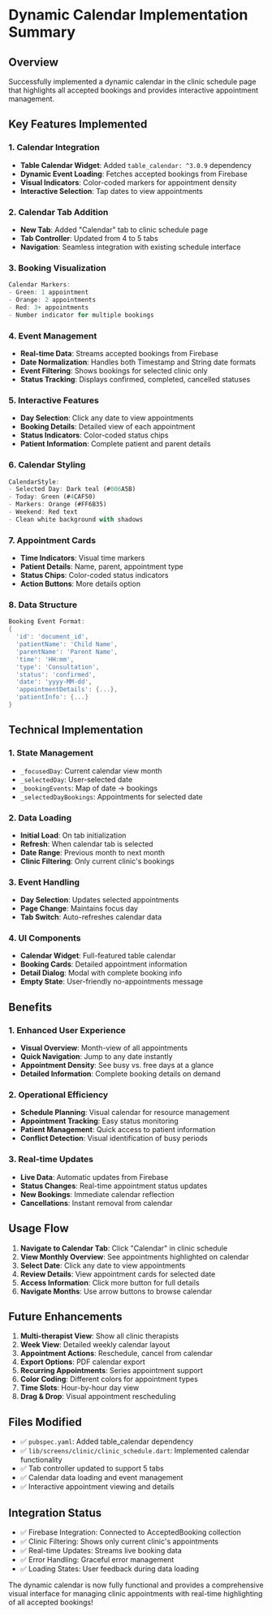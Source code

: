 # Dynamic Calendar Implementation Summary

## Overview
Successfully implemented a dynamic calendar in the clinic schedule page that highlights all accepted bookings and provides interactive appointment management.

## Key Features Implemented

### 1. Calendar Integration
- **Table Calendar Widget**: Added `table_calendar: ^3.0.9` dependency
- **Dynamic Event Loading**: Fetches accepted bookings from Firebase
- **Visual Indicators**: Color-coded markers for appointment density
- **Interactive Selection**: Tap dates to view appointments

### 2. Calendar Tab Addition
- **New Tab**: Added "Calendar" tab to clinic schedule page
- **Tab Controller**: Updated from 4 to 5 tabs
- **Navigation**: Seamless integration with existing schedule interface

### 3. Booking Visualization
```dart
Calendar Markers:
- Green: 1 appointment
- Orange: 2 appointments  
- Red: 3+ appointments
- Number indicator for multiple bookings
```

### 4. Event Management
- **Real-time Data**: Streams accepted bookings from Firebase
- **Date Normalization**: Handles both Timestamp and String date formats
- **Event Filtering**: Shows bookings for selected clinic only
- **Status Tracking**: Displays confirmed, completed, cancelled statuses

### 5. Interactive Features
- **Day Selection**: Click any date to view appointments
- **Booking Details**: Detailed view of each appointment
- **Status Indicators**: Color-coded status chips
- **Patient Information**: Complete patient and parent details

### 6. Calendar Styling
```dart
CalendarStyle:
- Selected Day: Dark teal (#006A5B)
- Today: Green (#4CAF50)  
- Markers: Orange (#FF6B35)
- Weekend: Red text
- Clean white background with shadows
```

### 7. Appointment Cards
- **Time Indicators**: Visual time markers
- **Patient Details**: Name, parent, appointment type
- **Status Chips**: Color-coded status indicators
- **Action Buttons**: More details option

### 8. Data Structure
```dart
Booking Event Format:
{
  'id': 'document_id',
  'patientName': 'Child Name',
  'parentName': 'Parent Name', 
  'time': 'HH:mm',
  'type': 'Consultation',
  'status': 'confirmed',
  'date': 'yyyy-MM-dd',
  'appointmentDetails': {...},
  'patientInfo': {...}
}
```

## Technical Implementation

### 1. State Management
- `_focusedDay`: Current calendar view month
- `_selectedDay`: User-selected date
- `_bookingEvents`: Map of date → bookings
- `_selectedDayBookings`: Appointments for selected date

### 2. Data Loading
- **Initial Load**: On tab initialization
- **Refresh**: When calendar tab is selected
- **Date Range**: Previous month to next month
- **Clinic Filtering**: Only current clinic's bookings

### 3. Event Handling
- **Day Selection**: Updates selected appointments
- **Page Change**: Maintains focus day
- **Tab Switch**: Auto-refreshes calendar data

### 4. UI Components
- **Calendar Widget**: Full-featured table calendar
- **Booking Cards**: Detailed appointment information
- **Detail Dialog**: Modal with complete booking info
- **Empty State**: User-friendly no-appointments message

## Benefits

### 1. Enhanced User Experience
- **Visual Overview**: Month-view of all appointments
- **Quick Navigation**: Jump to any date instantly
- **Appointment Density**: See busy vs. free days at a glance
- **Detailed Information**: Complete booking details on demand

### 2. Operational Efficiency
- **Schedule Planning**: Visual calendar for resource management
- **Appointment Tracking**: Easy status monitoring
- **Patient Management**: Quick access to patient information
- **Conflict Detection**: Visual identification of busy periods

### 3. Real-time Updates
- **Live Data**: Automatic updates from Firebase
- **Status Changes**: Real-time appointment status updates
- **New Bookings**: Immediate calendar reflection
- **Cancellations**: Instant removal from calendar

## Usage Flow

1. **Navigate to Calendar Tab**: Click "Calendar" in clinic schedule
2. **View Monthly Overview**: See appointments highlighted on calendar
3. **Select Date**: Click any date to view appointments
4. **Review Details**: View appointment cards for selected date
5. **Access Information**: Click more button for full details
6. **Navigate Months**: Use arrow buttons to browse calendar

## Future Enhancements

1. **Multi-therapist View**: Show all clinic therapists
2. **Week View**: Detailed weekly calendar layout
3. **Appointment Actions**: Reschedule, cancel from calendar
4. **Export Options**: PDF calendar export
5. **Recurring Appointments**: Series appointment support
6. **Color Coding**: Different colors for appointment types
7. **Time Slots**: Hour-by-hour day view
8. **Drag & Drop**: Visual appointment rescheduling

## Files Modified
- ✅ `pubspec.yaml`: Added table_calendar dependency
- ✅ `lib/screens/clinic/clinic_schedule.dart`: Implemented calendar functionality
- ✅ Tab controller updated to support 5 tabs
- ✅ Calendar data loading and event management
- ✅ Interactive appointment viewing and details

## Integration Status
- ✅ Firebase Integration: Connected to AcceptedBooking collection
- ✅ Clinic Filtering: Shows only current clinic's appointments
- ✅ Real-time Updates: Streams live booking data
- ✅ Error Handling: Graceful error management
- ✅ Loading States: User feedback during data loading

The dynamic calendar is now fully functional and provides a comprehensive visual interface for managing clinic appointments with real-time highlighting of all accepted bookings!